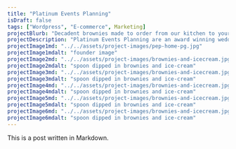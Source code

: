 ```yaml
---
title: "Platinum Events Planning"
isDraft: false
tags: ["Wordpress", "E-commerce", Marketing]
projectBlurb: "Decadent brownies made to order from our kitchen to your door"
projectDescription: "Platinum Events Planning are an award winning wedding planning company that deliver unique and memorable occasions for their clients."
projectImage1md: "../../assets/project-images/pep-home-pg.jpg"
projectImage1mdalt: "founder image"
projectImage2md: "../../assets/project-images/brownies-and-icecream.jpg"
projectImage2mdalt: "spoon dipped in brownies and ice-cream"
projectImage3md: "../../assets/project-images/brownies-and-icecream.jpg"
projectImage3mdalt: "spoon dipped in brownies and ice-cream"
projectImage4md: "../../assets/project-images/brownies-and-icecream.jpg"
projectImage4mdalt: "spoon dipped in brownies and ice-cream"
projectImage5md: "../../assets/project-images/brownies-and-icecream.jpg"
projectImage5mdalt: "spoon dipped in brownies and ice-cream"
projectImage6md: "../../assets/project-images/brownies-and-icecream.jpg"
projectImage6mdalt: "spoon dipped in brownies and ice-cream"
---
```


This is a post written in Markdown.
